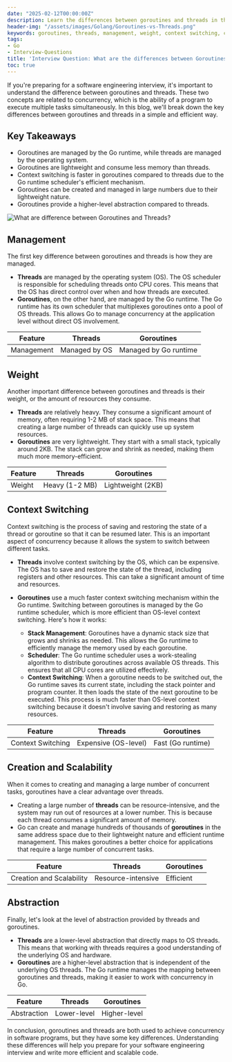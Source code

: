 ```yaml
---
date: "2025-02-12T00:00:00Z"
description: Learn the differences between goroutines and threads in this detailed blog. Understand how they are managed, their weight, context switching, creation and scalability, and abstraction level. Get ready for your software engineering interview with this simple and efficient explanation.
header-img: "/assets/images/Golang/Goroutines-vs-Threads.png"
keywords: goroutines, threads, management, weight, context switching, creation, scalability, abstraction
tags:
- Go
- Interview-Questions
title: 'Interview Question: What are the differences between Goroutines and Threads?'
toc: true
---
```

If you're preparing for a software engineering interview, it's important to understand the difference between goroutines and threads. These two concepts are related to concurrency, which is the ability of a program to execute multiple tasks simultaneously. In this blog, we'll break down the key differences between goroutines and threads in a simple and efficient way.

## Key Takeaways
- Goroutines are managed by the Go runtime, while threads are managed by the operating system.
- Goroutines are lightweight and consume less memory than threads.
- Context switching is faster in goroutines compared to threads due to the Go runtime scheduler's efficient mechanism.
- Goroutines can be created and managed in large numbers due to their lightweight nature.
- Goroutines provide a higher-level abstraction compared to threads.

![What are difference between Goroutines and Threads?](/assets/images/Golang/Goroutines-vs-Threads.png)

## Management

The first key difference between goroutines and threads is how they are managed. 

- **Threads** are managed by the operating system (OS). The OS scheduler is responsible for scheduling threads onto CPU cores. This means that the OS has direct control over when and how threads are executed.
- **Goroutines**, on the other hand, are managed by the Go runtime. The Go runtime has its own scheduler that multiplexes goroutines onto a pool of OS threads. This allows Go to manage concurrency at the application level without direct OS involvement.

| Feature | Threads | Goroutines |
| --- | --- | --- |
| Management | Managed by OS | Managed by Go runtime |

## Weight

Another important difference between goroutines and threads is their weight, or the amount of resources they consume.

- **Threads** are relatively heavy. They consume a significant amount of memory, often requiring 1-2 MB of stack space. This means that creating a large number of threads can quickly use up system resources.
- **Goroutines** are very lightweight. They start with a small stack, typically around 2KB. The stack can grow and shrink as needed, making them much more memory-efficient.

| Feature | Threads | Goroutines |
| --- | --- | --- |
| Weight | Heavy (1-2 MB) | Lightweight (2KB) |

## Context Switching

Context switching is the process of saving and restoring the state of a thread or goroutine so that it can be resumed later. This is an important aspect of concurrency because it allows the system to switch between different tasks.

- **Threads** involve context switching by the OS, which can be expensive. The OS has to save and restore the state of the thread, including registers and other resources. This can take a significant amount of time and resources.

- **Goroutines** use a much faster context switching mechanism within the Go runtime. Switching between goroutines is managed by the Go runtime scheduler, which is more efficient than OS-level context switching. Here's how it works:

    - **Stack Management**: Goroutines have a dynamic stack size that grows and shrinks as needed. This allows the Go runtime to efficiently manage the memory used by each goroutine.
    - **Scheduler**: The Go runtime scheduler uses a work-stealing algorithm to distribute goroutines across available OS threads. This ensures that all CPU cores are utilized effectively.
    - **Context Switching**: When a goroutine needs to be switched out, the Go runtime saves its current state, including the stack pointer and program counter. It then loads the state of the next goroutine to be executed. This process is much faster than OS-level context switching because it doesn't involve saving and restoring as many resources.

| Feature | Threads | Goroutines |
| --- | --- | --- |
| Context Switching | Expensive (OS-level) | Fast (Go runtime) |

## Creation and Scalability

When it comes to creating and managing a large number of concurrent tasks, goroutines have a clear advantage over threads.

- Creating a large number of **threads** can be resource-intensive, and the system may run out of resources at a lower number. This is because each thread consumes a significant amount of memory.
- Go can create and manage hundreds of thousands of **goroutines** in the same address space due to their lightweight nature and efficient runtime management. This makes goroutines a better choice for applications that require a large number of concurrent tasks.

| Feature | Threads | Goroutines |
| --- | --- | --- |
| Creation and Scalability | Resource-intensive | Efficient |

## Abstraction

Finally, let's look at the level of abstraction provided by threads and goroutines.

- **Threads** are a lower-level abstraction that directly maps to OS threads. This means that working with threads requires a good understanding of the underlying OS and hardware.
- **Goroutines** are a higher-level abstraction that is independent of the underlying OS threads. The Go runtime manages the mapping between goroutines and threads, making it easier to work with concurrency in Go.

| Feature | Threads | Goroutines |
| --- | --- | --- |
| Abstraction | Lower-level | Higher-level |

In conclusion, goroutines and threads are both used to achieve concurrency in software programs, but they have some key differences. Understanding these differences will help you prepare for your software engineering interview and write more efficient and scalable code.